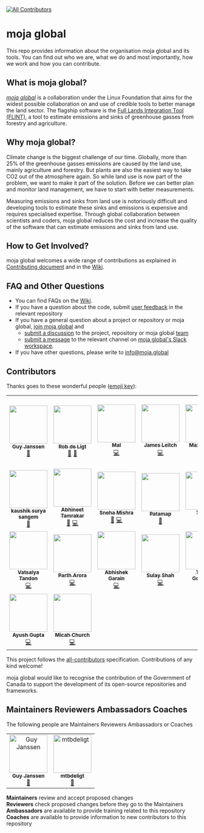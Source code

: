 [![All Contributors](https://img.shields.io/badge/all_contributors-7-orange.svg?style=flat-square)](#contributors)

# moja global   
This repo provides information about the organisation moja global and its tools. You can find out who we are, what we do and most importantly, how we work and how you can contribute.  


## What is moja global?  

[*moja global*](http://moja.global/) is a collaboration under the Linux Foundation that aims for the widest possible collaboration on and use of credible tools to better manage the land sector. The flagship software is the 
 [Full Lands Integration Tool (FLINT)](), 
a tool to estimate emissions and sinks of greenhouse gasses from forestry and agriculture.  


## Why moja global?  

Climate change is the biggest challenge of our time. Globally, more than 25% of the greenhouse gasses emissions are caused by the land use, mainly agriculture and forestry. But plants are also the easiest way to take CO2 out of the atmosphere again. So  while land use is now part of the problem, we want to make it part of the solution. Before we can better plan and monitor land management, we have to start with better measurements.   

Measuring emissions and sinks from land use is notoriously difficult and developing tools to estimate these sinks and emissions is expensive and requires specialised expertise. Through global collaboration between scientists and coders, moja global reduces the cost and increase the quality of the software that can estimate emissions and sinks from land use.  



## How to Get Involved?  

moja global welcomes a wide range of contributions as explained in [Contributing document](CONTRIBUTING.md) and in the [Wiki](https://github.com/moja-global/.github/wiki).  
  
  
  
## FAQ and Other Questions  

* You can find FAQs on the [Wiki](https://github.com/moja.global/.github/wiki).  
* If you have a question about the code, submit [user feedback](https://github.com/moja-global/About-moja-global/blob/master/Contributing/How-to-Provide-User-Feedback.md) in the relevant repository  
* If you have a general question about a project or repository or moja global, [join moja global](https://github.com/moja-global/About-moja-global/blob/master/Contributing/How-to-Join-moja-global.md) and 
    * [submit a discussion](https://help.github.com/en/articles/about-team-discussions) to the project, repository or moja global [team](https://github.com/orgs/moja-global/teams)
    * [submit a message](https://get.slack.help/hc/en-us/categories/200111606#send-messages) to the relevant channel on [moja global's Slack workspace](https://mojaglobal.slack.com). 
* If you have other questions, please write to info@moja.global   


  
## Contributors

Thanks goes to these wonderful people ([emoji key](https://allcontributors.org/docs/en/emoji-key)): 

<!-- ALL-CONTRIBUTORS-LIST:START - Do not remove or modify this section -->
<!-- prettier-ignore-start -->
<!-- markdownlint-disable -->
<table>
  <tr>
    <td align="center"><a href="https://github.com/gmajan"><img src="https://avatars0.githubusercontent.com/u/8733319?v=4" width="100px;" alt=""/><br /><sub><b>Guy Janssen</b></sub></a><br /><a href="#maintenance-gmajan" title="Maintenance">🚧</a></td>
    <td align="center"><a href="https://github.com/mtbdeligt"><img src="https://avatars3.githubusercontent.com/u/16447169?v=4" width="100px;" alt=""/><br /><sub><b>Rob de Ligt</b></sub></a><br /><a href="https://github.com/moja-global/About_moja_global/commits?author=mtbdeligt" title="Documentation">📖</a> <a href="#maintenance-mtbdeligt" title="Maintenance">🚧</a></td>
    <td align="center"><a href="https://github.com/malfrancis"><img src="https://avatars0.githubusercontent.com/u/5935221?v=4" width="100px;" alt=""/><br /><sub><b>Mal</b></sub></a><br /><a href="https://github.com/moja-global/About_moja_global/commits?author=malfrancis" title="Code">💻</a></td>
    <td align="center"><a href="https://github.com/leitchy"><img src="https://avatars0.githubusercontent.com/u/3417817?v=4" width="100px;" alt=""/><br /><sub><b>James Leitch</b></sub></a><br /><a href="https://github.com/moja-global/About_moja_global/commits?author=leitchy" title="Code">💻</a></td>
    <td align="center"><a href="https://github.com/mfellows"><img src="https://avatars0.githubusercontent.com/u/8548157?v=4" width="100px;" alt=""/><br /><sub><b>Max Fellows</b></sub></a><br /><a href="https://github.com/moja-global/About_moja_global/commits?author=mfellows" title="Code">💻</a></td>
    <td align="center"><a href="https://canada.ca"><img src="https://avatars3.githubusercontent.com/u/20973642?v=4" width="100px;" alt=""/><br /><sub><b>Government of Canada - Gouvernement du Canada</b></sub></a><br /><a href="#financial-canada-ca" title="Financial">💵</a></td>
    <td align="center"><a href="https://github.com/nibwene"><img src="https://avatars2.githubusercontent.com/u/52450703?v=4" width="100px;" alt=""/><br /><sub><b>Nibwene</b></sub></a><br /><a href="https://github.com/moja-global/About_moja_global/commits?author=nibwene" title="Documentation">📖</a></td>
  </tr>
  <tr>
    <td align="center"><a href="https://github.com/kaskou"><img src="https://avatars1.githubusercontent.com/u/8544371?v=4" width="100px;" alt=""/><br /><sub><b>kaushik surya sangem</b></sub></a><br /><a href="#maintenance-kaskou" title="Maintenance">🚧</a></td>
    <td align="center"><a href="https://abhineet.tk"><img src="https://avatars1.githubusercontent.com/u/11965776?v=4" width="100px;" alt=""/><br /><sub><b>Abhineet Tamrakar</b></sub></a><br /><a href="https://github.com/moja-global/About_moja_global/commits?author=abhineet97" title="Documentation">📖</a> <a href="https://github.com/moja-global/About_moja_global/commits?author=abhineet97" title="Code">💻</a></td>
    <td align="center"><a href="https://github.com/Tlazypanda"><img src="https://avatars0.githubusercontent.com/u/33183263?v=4" width="100px;" alt=""/><br /><sub><b>Sneha Mishra</b></sub></a><br /><a href="https://github.com/moja-global/About_moja_global/commits?author=Tlazypanda" title="Documentation">📖</a> <a href="https://github.com/moja-global/About_moja_global/commits?author=Tlazypanda" title="Code">💻</a></td>
    <td align="center"><a href="https://github.com/Patamap"><img src="https://avatars3.githubusercontent.com/u/59905399?v=4" width="100px;" alt=""/><br /><sub><b>Patamap</b></sub></a><br /><a href="https://github.com/moja-global/About_moja_global/commits?author=Patamap" title="Documentation">📖</a></td>
    <td align="center"><a href="https://github.com/Tonnix"><img src="https://avatars3.githubusercontent.com/u/8914607?v=4" width="100px;" alt=""/><br /><sub><b>Tonnix</b></sub></a><br /><a href="https://github.com/moja-global/About_moja_global/commits?author=Tonnix" title="Code">💻</a></td>
    <td align="center"><a href="http://www.juliancabezas.com"><img src="https://avatars1.githubusercontent.com/u/17553010?v=4" width="100px;" alt=""/><br /><sub><b>Julián Cabezas</b></sub></a><br /><a href="https://github.com/moja-global/About_moja_global/commits?author=juliancabezas" title="Code">💻</a></td>
    <td align="center"><a href="https://github.com/slkull"><img src="https://avatars0.githubusercontent.com/u/270975?v=4" width="100px;" alt=""/><br /><sub><b>Stephen Kull</b></sub></a><br /><a href="https://github.com/moja-global/About_moja_global/commits?author=slkull" title="Code">💻</a></td>
  </tr>
  <tr>
    <td align="center"><a href="https://github.com/vatsalyatandon"><img src="https://avatars0.githubusercontent.com/u/23526974?v=4" width="100px;" alt=""/><br /><sub><b>Vatsalya Tandon</b></sub></a><br /><a href="https://github.com/moja-global/About_moja_global/commits?author=vatsalyatandon" title="Code">💻</a></td>
    <td align="center"><a href="https://www.linkedin.com/in/parth-arora-1449ab14a/"><img src="https://avatars0.githubusercontent.com/u/50455445?v=4" width="100px;" alt=""/><br /><sub><b>Parth Arora</b></sub></a><br /><a href="https://github.com/moja-global/About_moja_global/commits?author=parth-gr" title="Code">💻</a></td>
    <td align="center"><a href="http://abhi-blogs.web.app"><img src="https://avatars1.githubusercontent.com/u/36303692?v=4" width="100px;" alt=""/><br /><sub><b>Abhishek Garain</b></sub></a><br /><a href="https://github.com/moja-global/About_moja_global/commits?author=abhi211199" title="Code">💻</a></td>
    <td align="center"><a href="https://github.com/sulays"><img src="https://avatars2.githubusercontent.com/u/22588201?v=4" width="100px;" alt=""/><br /><sub><b>Sulay Shah</b></sub></a><br /><a href="https://github.com/moja-global/About_moja_global/commits?author=sulays" title="Code">💻</a></td>
    <td align="center"><a href="https://github.com/tgoswamy"><img src="https://avatars0.githubusercontent.com/u/39840108?v=4" width="100px;" alt=""/><br /><sub><b>Tushar Goswamy</b></sub></a><br /><a href="https://github.com/moja-global/About_moja_global/commits?author=tgoswamy" title="Code">💻</a></td>
    <td align="center"><a href="https://www.linkedin.com/in/tridev/"><img src="https://avatars0.githubusercontent.com/u/9274280?v=4" width="100px;" alt=""/><br /><sub><b>Tri Dev Acharya</b></sub></a><br /><a href="https://github.com/moja-global/About_moja_global/commits?author=trydave" title="Code">💻</a></td>
    <td align="center"><a href="https://github.com/jahnvigupta"><img src="https://avatars1.githubusercontent.com/u/43217070?v=4" width="100px;" alt=""/><br /><sub><b>Jahnvi Gupta</b></sub></a><br /><a href="https://github.com/moja-global/About_moja_global/commits?author=jahnvigupta" title="Code">💻</a></td>
  </tr>
  <tr>
    <td align="center"><a href="https://7ayushgupta.github.io"><img src="https://avatars0.githubusercontent.com/u/33892472?v=4" width="100px;" alt=""/><br /><sub><b>Ayush Gupta</b></sub></a><br /><a href="https://github.com/moja-global/About_moja_global/commits?author=7ayushgupta" title="Code">💻</a></td>
    <td align="center"><a href="https://github.com/Ixw123"><img src="https://avatars3.githubusercontent.com/u/14895726?v=4" width="100px;" alt=""/><br /><sub><b>Micah Church</b></sub></a><br /><a href="https://github.com/moja-global/About_moja_global/commits?author=Ixw123" title="Code">💻</a></td>
  </tr>
</table>

<!-- markdownlint-enable -->
<!-- prettier-ignore-end -->
<!-- ALL-CONTRIBUTORS-LIST:END -->

This project follows the [all-contributors](https://github.com/all-contributors/all-contributors) specification. Contributions of any kind welcome!  

moja global would like to recognise the contribution of the Government of Canada to support the development of its open-source repositories and frameworks.
  
  
## Maintainers Reviewers Ambassadors Coaches

The following people are Maintainers Reviewers Ambassadors or Coaches

<table><tr><td align="center"><a href="https://github.com/gmajan"><img src="https://avatars0.githubusercontent.com/u/8733319?v=4" width="100px;" alt="Guy Janssen"/><br /><sub><b>Guy Janssen</b></sub></a><br /><a href="#maintenance-gmajan" title="Maintenance">🚧</a></td><td align="center"><a href="https://github.com/mtbdeligt"><img src="https://avatars3.githubusercontent.com/u/16447169?v=4" width="100px;" alt="mtbdeligt"/><br /><sub><b>mtbdeligt</b></sub></a><br /><a href="https://github.com/moja-global/About-moja-global/commits?author=mtbdeligt" title="Documentation">📖</a></tr></table>

**Maintainers** review and accept proposed changes  
**Reviewers** check proposed changes before they go to the Maintainers  
**Ambassadors** are available to provide training related to this repository  
**Coaches** are available to provide information to new contributors to this repository  

